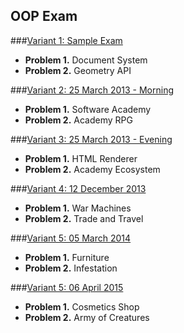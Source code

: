 ## OOP Exam

###<a href="https://github.com/Termininja/BGCoder/raw/master/Telerik%20Software%20Academy/OOP/OOP%20Exam%20-%20Variant%201/OOP%20Exam%20-%20Variant%201.docx">Variant 1: Sample Exam</a>
  * **Problem 1.** Document System
  * **Problem 2.** Geometry API

###<a href="https://github.com/Termininja/BGCoder/raw/master/Telerik%20Software%20Academy/OOP/OOP%20Exam%20-%20Variant%202/OOP%20Exam%20-%20Variant%202.docx">Variant 2: 25 March 2013 - Morning</a>
  * **Problem 1.** Software Academy
  * **Problem 2.** Academy RPG

###<a href="https://github.com/Termininja/BGCoder/raw/master/Telerik%20Software%20Academy/OOP/OOP%20Exam%20-%20Variant%203/OOP%20Exam%20-%20Variant%203.docx">Variant 3: 25 March 2013 - Evening</a>
  * **Problem 1.** HTML Renderer
  * **Problem 2.** Academy Ecosystem

###<a href="https://github.com/Termininja/BGCoder/raw/master/Telerik%20Software%20Academy/OOP/OOP%20Exam%20-%20Variant%204/OOP%20Exam%20-%20Variant%204.docx">Variant 4: 12 December 2013</a>
  * **Problem 1.** War Machines
  * **Problem 2.** Trade and Travel

###<a href="https://github.com/Termininja/BGCoder/raw/master/Telerik%20Software%20Academy/OOP/OOP%20Exam%20-%20Variant%205/OOP%20Exam%20-%20Variant%205.docx">Variant 5: 05 March 2014</a>
  * **Problem 1.** Furniture
  * **Problem 2.** Infestation
  
###<a href="https://github.com/Termininja/BGCoder/raw/master/Telerik%20Software%20Academy/OOP/OOP%20Exam%20-%20Variant%206/OOP%20Exam%20-%20Variant%206.docx">Variant 5: 06 April 2015</a>
  * **Problem 1.** Cosmetics Shop
  * **Problem 2.** Army of Creatures